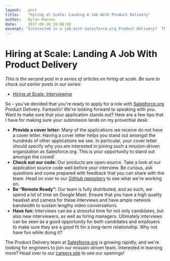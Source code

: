 ```yaml
---
layout:   post
title:    "Hiring at Scale: Landing A Job With Product Delivery"
author:   Dylan Hansen
date:     2017-08-30 10:00:00
excerpt: "Interested in a job with Salesforce.org Product Delivery?  The second article in the series goes over tips on landing a job with our growing team!"
---
```


# Hiring at Scale: Landing A Job With Product Delivery

*This is the second post in a series of articles on hiring at scale.  Be sure to check out earlier posts in our series:*

* [*Hiring at Scale: Interviewing*](http://developer.salesforce.org/#blog/post/2017/06/14/hiring-at-scale-interviewing.html)

So - you've decided that you're ready to apply for a role with [Salesforce.org](http://salesforce.org/) Product Delivery.  Fantastic!  We're looking forward to speaking with you.  Want to make sure that your application stands out?  Here are a few tips that I have for making sure your submission lands on my proverbial desk:

* **Provide a cover letter:** Many of the applications we receive do not have a cover letter.  Having a cover letter helps you stand out amongst the hundreds of other applications we see.  In particular, your cover letter should specify why you are interested in joining such a mission-driven organization as Salesforce.org.  This is your opportunity to stand out amongst the crowd!
* **Check out our code:** Our products are open-source.  Take a look at our application source code well before your interview.  Be curious, ask questions and come prepared with feedback that you can share with the team.  Head on over to our [GitHub repository](https://github.com/SalesforceFoundation) to see what we're working on.
* **Be “Remote Ready”:** Our team is fully distributed, and as such, we spend a lot of time on Google Meet.  Ensure that you have a high quality headset and camera for these interviews and have ample network bandwidth to sustain lengthy video conversations.
* **Have fun:** Interviews can be a stressful time for not only candidates, but also new interviewers, as well as hiring managers.  Ultimately interviews can be seen as a good opportunity for both candidates and employers to make sure they are a good fit for a long-term relationship.  Why not have fun while doing it?

The Product Delivery team at [Salesforce.org](http://salesforce.org/) is growing rapidly, and we're looking for engineers to join our mission-driven team.  Interested in learning more?  Head over to our [careers site](http://salesforce.careermount.com/candidate/job_search/advanced/results?sort_dir=desc&industry=5622&sort_field=post_date) to see our openings!

